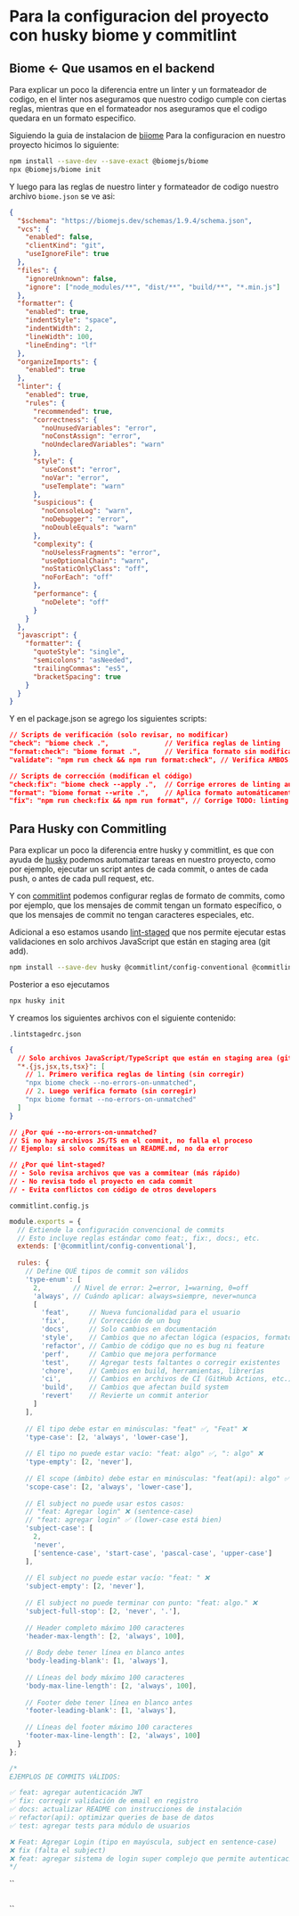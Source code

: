 # Para la configuracion del proyecto con husky biome y commitlint

## Biome <- Que usamos en el backend

Para explicar un poco la diferencia entre un linter y un formateador de codigo, en el linter nos aseguramos que nuestro codigo cumple con ciertas reglas, mientras que en el formateador nos aseguramos que el codigo quedara en un formato especifico.

Siguiendo la guia de instalacion de [biiome](https://github.com/biomejs/biome) 
Para la configuracion en nuestro proyecto hicimos lo siguiente:

```bash
npm install --save-dev --save-exact @biomejs/biome
npx @biomejs/biome init
```

Y luego para las reglas de nuestro linter y formateador de codigo nuestro archivo `biome.json` se ve asi:

```json
{
  "$schema": "https://biomejs.dev/schemas/1.9.4/schema.json",
  "vcs": {
    "enabled": false,
    "clientKind": "git",
    "useIgnoreFile": true
  },
  "files": {
    "ignoreUnknown": false,
    "ignore": ["node_modules/**", "dist/**", "build/**", "*.min.js"]
  },
  "formatter": {
    "enabled": true,
    "indentStyle": "space",
    "indentWidth": 2,
    "lineWidth": 100,
    "lineEnding": "lf"
  },
  "organizeImports": {
    "enabled": true
  },
  "linter": {
    "enabled": true,
    "rules": {
      "recommended": true,
      "correctness": {
        "noUnusedVariables": "error",
        "noConstAssign": "error",
        "noUndeclaredVariables": "warn"
      },
      "style": {
        "useConst": "error",
        "noVar": "error",
        "useTemplate": "warn"
      },
      "suspicious": {
        "noConsoleLog": "warn",
        "noDebugger": "error",
        "noDoubleEquals": "warn"
      },
      "complexity": {
        "noUselessFragments": "error",
        "useOptionalChain": "warn",
        "noStaticOnlyClass": "off",
        "noForEach": "off"
      },
      "performance": {
        "noDelete": "off"
      }
    }
  },
  "javascript": {
    "formatter": {
      "quoteStyle": "single",
      "semicolons": "asNeeded",
      "trailingCommas": "es5",
      "bracketSpacing": true
    }
  }
}
```

Y en el package.json se agrego los siguientes scripts:

```json
// Scripts de verificación (solo revisar, no modificar)
"check": "biome check .",              // Verifica reglas de linting
"format:check": "biome format .",      // Verifica formato sin modificar
"validate": "npm run check && npm run format:check", // Verifica AMBOS: linting + formato

// Scripts de corrección (modifican el código)
"check:fix": "biome check --apply .",  // Corrige errores de linting automáticamente
"format": "biome format --write .",    // Aplica formato automáticamente
"fix": "npm run check:fix && npm run format", // Corrige TODO: linting + formato
```

## Para Husky con Commitling

Para explicar un poco la diferencia entre husky y commitlint, es que con ayuda de [husky](https://github.com/typicode/husky) podemos automatizar tareas en nuestro proyecto, como por ejemplo, ejecutar un script antes de cada commit, o antes de cada push, o antes de cada pull request, etc.

Y con [commitlint](https://github.com/conventional-changelog/commitlint) podemos configurar reglas de formato de commits, como por ejemplo, que los mensajes de commit tengan un formato específico, o que los mensajes de commit no tengan caracteres especiales, etc.

Adicional a eso estamos usando [lint-staged](https://github.com/lint-staged/lint-staged) que nos permite ejecutar estas validaciones en solo archivos JavaScript que están en staging area (git add).

```bash
npm install --save-dev husky @commitlint/config-conventional @commitlint/cli lint-staged
```

Posterior a eso ejecutamos

```bash
npx husky init
```

Y creamos los siguientes archivos con el siguiente contenido:

`.lintstagedrc.json`
```json
{
  // Solo archivos JavaScript/TypeScript que están en staging area (git add)
  "*.{js,jsx,ts,tsx}": [
    // 1. Primero verifica reglas de linting (sin corregir)
    "npx biome check --no-errors-on-unmatched",
    // 2. Luego verifica formato (sin corregir)  
    "npx biome format --no-errors-on-unmatched"
  ]
}

// ¿Por qué --no-errors-on-unmatched?
// Si no hay archivos JS/TS en el commit, no falla el proceso
// Ejemplo: si solo commiteas un README.md, no da error

// ¿Por qué lint-staged?
// - Solo revisa archivos que vas a commitear (más rápido)
// - No revisa todo el proyecto en cada commit
// - Evita conflictos con código de otros developers
```

`commitlint.config.js`
```js
module.exports = {
  // Extiende la configuración convencional de commits
  // Esto incluye reglas estándar como feat:, fix:, docs:, etc.
  extends: ['@commitlint/config-conventional'],
  
  rules: {
    // Define QUÉ tipos de commit son válidos
    'type-enum': [
      2,        // Nivel de error: 2=error, 1=warning, 0=off
      'always', // Cuándo aplicar: always=siempre, never=nunca
      [
        'feat',     // Nueva funcionalidad para el usuario
        'fix',      // Corrección de un bug
        'docs',     // Solo cambios en documentación
        'style',    // Cambios que no afectan lógica (espacios, formato)
        'refactor', // Cambio de código que no es bug ni feature
        'perf',     // Cambio que mejora performance
        'test',     // Agregar tests faltantes o corregir existentes
        'chore',    // Cambios en build, herramientas, librerías
        'ci',       // Cambios en archivos de CI (GitHub Actions, etc.)
        'build',    // Cambios que afectan build system
        'revert'    // Revierte un commit anterior
      ]
    ],
    
    // El tipo debe estar en minúsculas: "feat" ✅, "Feat" ❌
    'type-case': [2, 'always', 'lower-case'],
    
    // El tipo no puede estar vacío: "feat: algo" ✅, ": algo" ❌
    'type-empty': [2, 'never'],
    
    // El scope (ámbito) debe estar en minúsculas: "feat(api): algo" ✅
    'scope-case': [2, 'always', 'lower-case'],
    
    // El subject no puede usar estos casos:
    // "feat: Agregar login" ❌ (sentence-case)
    // "feat: agregar login" ✅ (lower-case está bien)
    'subject-case': [
      2, 
      'never', 
      ['sentence-case', 'start-case', 'pascal-case', 'upper-case']
    ],
    
    // El subject no puede estar vacío: "feat: " ❌
    'subject-empty': [2, 'never'],
    
    // El subject no puede terminar con punto: "feat: algo." ❌
    'subject-full-stop': [2, 'never', '.'],
    
    // Header completo máximo 100 caracteres
    'header-max-length': [2, 'always', 100],
    
    // Body debe tener línea en blanco antes
    'body-leading-blank': [1, 'always'],
    
    // Líneas del body máximo 100 caracteres
    'body-max-line-length': [2, 'always', 100],
    
    // Footer debe tener línea en blanco antes
    'footer-leading-blank': [1, 'always'],
    
    // Líneas del footer máximo 100 caracteres  
    'footer-max-line-length': [2, 'always', 100]
  }
};

/*
EJEMPLOS DE COMMITS VÁLIDOS:

✅ feat: agregar autenticación JWT
✅ fix: corregir validación de email en registro
✅ docs: actualizar README con instrucciones de instalación
✅ refactor(api): optimizar queries de base de datos
✅ test: agregar tests para módulo de usuarios

❌ Feat: Agregar Login (tipo en mayúscula, subject en sentence-case)
❌ fix (falta el subject)
❌ feat: agregar sistema de login super complejo que permite autenticación. (termina en punto)
*/
```

``
```bash

```


``
```bash

```